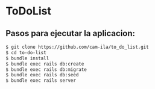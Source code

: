 # ToDoList

## Pasos para ejecutar la aplicacion:
```sh
$ git clone https://github.com/cam-ila/to_do_list.git
$ cd to-do-list
$ bundle install
$ bundle exec rails db:create
$ bundle exec rails db:migrate
$ bundle exec rails db:seed
$ bundle exec rails server
```